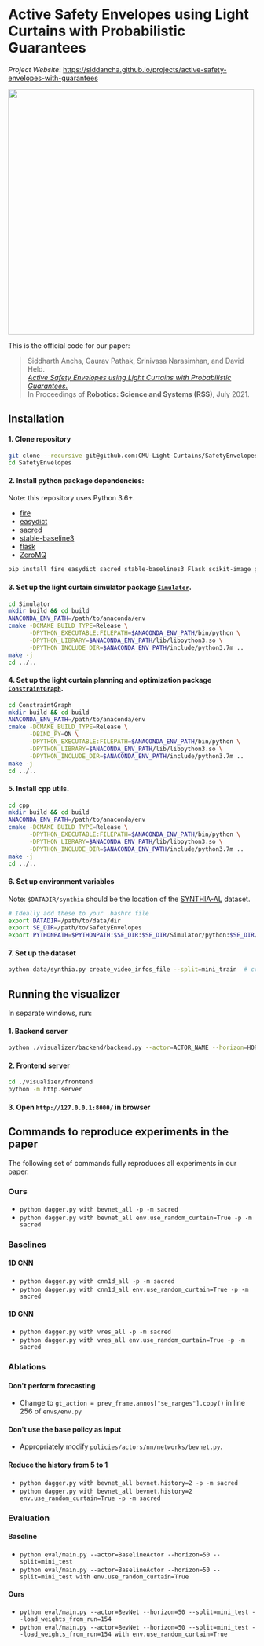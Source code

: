 # Active Safety Envelopes using Light Curtains with Probabilistic Guarantees

*Project Website*: https://siddancha.github.io/projects/active-safety-envelopes-with-guarantees

<p align="left">
      <img src="media/safety_envelope.gif" width="500px">
</p>

This is the official code for our paper:

>Siddharth Ancha, Gaurav Pathak, Srinivasa Narasimhan, and David Held.<br>
*[Active Safety Envelopes using Light Curtains with Probabilistic Guarantees.](http://www.roboticsproceedings.org/rss17/p045.pdf)*<br>
In Proceedings of **Robotics: Science and Systems (RSS)**, July 2021.


## Installation

#### 1. Clone repository
```bash
git clone --recursive git@github.com:CMU-Light-Curtains/SafetyEnvelopes.git
cd SafetyEnvelopes
```
#### 2. Install python package dependencies:
Note: this repository uses Python 3.6+.
- [fire](https://github.com/google/python-fire)
- [easydict](https://pypi.org/project/easydict/)
- [sacred](https://sacred.readthedocs.io/en/stable/)
- [stable-baseline3](https://stable-baselines3.readthedocs.io/en/master/)
- [flask](https://flask.palletsprojects.com/en/master/)
- [ZeroMQ](https://zeromq.org/languages/python/)

```bash
pip install fire easydict sacred stable-baselines3 Flask scikit-image pyzmq
```

#### 3. Set up the light curtain simulator package [`Simulator`](https://github.com/CMU-Light-Curtains/Simulator).
```bash
cd Simulator
mkdir build && cd build
ANACONDA_ENV_PATH=/path/to/anaconda/env
cmake -DCMAKE_BUILD_TYPE=Release \
      -DPYTHON_EXECUTABLE:FILEPATH=$ANACONDA_ENV_PATH/bin/python \
      -DPYTHON_LIBRARY=$ANACONDA_ENV_PATH/lib/libpython3.so \
      -DPYTHON_INCLUDE_DIR=$ANACONDA_ENV_PATH/include/python3.7m ..
make -j
cd ../..
```

#### 4. Set up the light curtain planning and optimization package [`ConstraintGraph`](https://github.com/CMU-Light-Curtains/ConstraintGraph).
```bash
cd ConstraintGraph
mkdir build && cd build
ANACONDA_ENV_PATH=/path/to/anaconda/env
cmake -DCMAKE_BUILD_TYPE=Release \
      -DBIND_PY=ON \
      -DPYTHON_EXECUTABLE:FILEPATH=$ANACONDA_ENV_PATH/bin/python \
      -DPYTHON_LIBRARY=$ANACONDA_ENV_PATH/lib/libpython3.so \
      -DPYTHON_INCLUDE_DIR=$ANACONDA_ENV_PATH/include/python3.7m ..
make -j
cd ../..
```

#### 5. Install cpp utils.
```bash
cd cpp
mkdir build && cd build
ANACONDA_ENV_PATH=/path/to/anaconda/env
cmake -DCMAKE_BUILD_TYPE=Release \
      -DPYTHON_EXECUTABLE:FILEPATH=$ANACONDA_ENV_PATH/bin/python \
      -DPYTHON_LIBRARY=$ANACONDA_ENV_PATH/lib/libpython3.so \
      -DPYTHON_INCLUDE_DIR=$ANACONDA_ENV_PATH/include/python3.7m ..
make -j
cd ../..
```

#### 6. Set up environment variables
Note: `$DATADIR/synthia` should be the location of the [SYNTHIA-AL](http://synthia-dataset.net/downloads/) dataset.
```bash
# Ideally add these to your .bashrc file
export DATADIR=/path/to/data/dir
export SE_DIR=/path/to/SafetyEnvelopes
export PYTHONPATH=$PYTHONPATH:$SE_DIR:$SE_DIR/Simulator/python:$SE_DIR/ConstraintGraph/apis/py:$SE_DIR/cpp/build
```

#### 7. Set up the dataset
```bash
python data/synthia.py create_video_infos_file --split=mini_train  # creates video info file in $DATADIR 
```

## Running the visualizer
In separate windows, run:

#### 1. Backend server
```bash
python ./visualizer/backend/backend.py --actor=ACTOR_NAME --horizon=HORIZON --load_weights_from_run=RUN_ID
```

#### 2. Frontend server
```bash
cd ./visualizer/frontend
python -m http.server
```

#### 3. Open `http://127.0.0.1:8000/` in browser

## Commands to reproduce experiments in the paper

The following set of commands fully reproduces all experiments in our paper.

### Ours

- `python dagger.py with bevnet_all -p -m sacred`
- `python dagger.py with bevnet_all env.use_random_curtain=True -p -m sacred`

### Baselines

#### 1D CNN

- `python dagger.py with cnn1d_all -p -m sacred`
- `python dagger.py with cnn1d_all env.use_random_curtain=True -p -m sacred`

#### 1D GNN

- `python dagger.py with vres_all -p -m sacred`
- `python dagger.py with vres_all env.use_random_curtain=True -p -m sacred`

### Ablations

#### Don't perform forecasting
- Change to `gt_action = prev_frame.annos["se_ranges"].copy()` in line 256 of `envs/env.py`

#### Don't use the base policy as input
- Appropriately modify `policies/actors/nn/networks/bevnet.py`.

#### Reduce the history from 5 to 1

- `python dagger.py with bevnet_all bevnet.history=2 -p -m sacred`
- `python dagger.py with bevnet_all bevnet.history=2 env.use_random_curtain=True -p -m sacred`

### Evaluation

#### Baseline

- `python eval/main.py --actor=BaselineActor --horizon=50 --split=mini_test`
- `python eval/main.py --actor=BaselineActor --horizon=50 --split=mini_test with env.use_random_curtain=True`

#### Ours

- `python eval/main.py --actor=BevNet --horizon=50 --split=mini_test --load_weights_from_run=154`
- `python eval/main.py --actor=BevNet --horizon=50 --split=mini_test --load_weights_from_run=154 with env.use_random_curtain=True`

